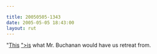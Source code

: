 ```yaml
---

title: 20050505-1343
date: 2005-05-05 18:43:00
layout: rut
---
```


<p> "<a href="http://www.townhall.com/columnists/chuckcolson/cc20050503.shtml">This</a>
<a href="http://www.pfm.org/AM/Template.cfm?Section=<?php echo
htmlentities("Issues_and_Research&Template=/TaggedPage/TaggedPageDisplay.cfm&TPLID=81&ContentID=14196");
?>">is</a> what Mr. Buchanan would have us retreat from.</p>

